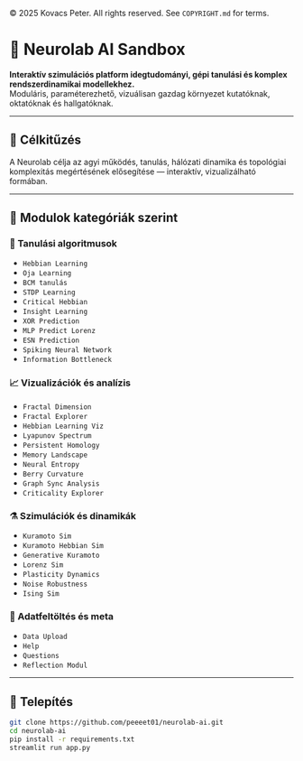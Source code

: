 © 2025 Kovacs Peter. All rights reserved. See `COPYRIGHT.md` for terms.

# 🧠 Neurolab AI Sandbox

**Interaktív szimulációs platform idegtudományi, gépi tanulási és komplex rendszerdinamikai modellekhez.**  
Moduláris, paraméterezhető, vizuálisan gazdag környezet kutatóknak, oktatóknak és hallgatóknak.

---

## 🎯 Célkitűzés

A Neurolab célja az agyi működés, tanulás, hálózati dinamika és topológiai komplexitás megértésének elősegítése — interaktív, vizualizálható formában.

---

## 🧩 Modulok kategóriák szerint

### 🧠 Tanulási algoritmusok

- `Hebbian Learning`  
- `Oja Learning`  
- `BCM tanulás`  
- `STDP Learning`  
- `Critical Hebbian`  
- `Insight Learning`  
- `XOR Prediction`  
- `MLP Predict Lorenz`  
- `ESN Prediction`  
- `Spiking Neural Network`  
- `Information Bottleneck`

### 📈 Vizualizációk és analízis

- `Fractal Dimension`  
- `Fractal Explorer`  
- `Hebbian Learning Viz`  
- `Lyapunov Spectrum`  
- `Persistent Homology`  
- `Memory Landscape`  
- `Neural Entropy`  
- `Berry Curvature`  
- `Graph Sync Analysis`  
- `Criticality Explorer`

### ⚗️ Szimulációk és dinamikák

- `Kuramoto Sim`  
- `Kuramoto Hebbian Sim`  
- `Generative Kuramoto`  
- `Lorenz Sim`  
- `Plasticity Dynamics`  
- `Noise Robustness`  
- `Ising Sim`

### 🧪 Adatfeltöltés és meta

- `Data Upload`  
- `Help`  
- `Questions`  
- `Reflection Modul`

---

## 🚀 Telepítés

```bash
git clone https://github.com/peeeet01/neurolab-ai.git
cd neurolab-ai
pip install -r requirements.txt
streamlit run app.py
